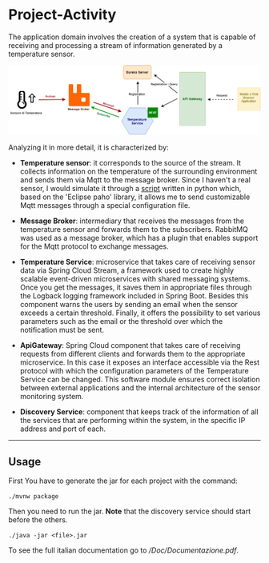 # Project-Activity
The application domain involves the creation of a system that is capable of receiving and processing a stream of information generated by a temperature sensor.


![Architettura](/Doc/images/Architettura.png)


Analyzing it in more detail, it is characterized by:

* **Temperature sensor**: it corresponds to the source of the stream. It collects information on the temperature of the surrounding environment and sends them via Mqtt to the message broker. Since I haven't a real sensor, I would simulate it through a [script](https://gist.github.com/marianoguerra/be216a581ef7bc23673f501fdea0e15a) written in python which, based on the 'Eclipse paho' library, it allows me to send customizable Mqtt messages through a special configuration file.

* **Message Broker**: intermediary that receives the messages from the temperature sensor and forwards them to the subscribers. RabbitMQ was used as a message broker, which has a plugin that enables support for the Mqtt protocol to exchange messages.

* **Temperature Service**: microservice that takes care of receiving sensor data via Spring Cloud Stream, a framework used to create highly scalable event-driven microservices with shared messaging systems. Once you get the messages, it saves them in appropriate files through the Logback logging framework included in Spring Boot. Besides this component warns the users by sending an email when the sensor exceeds a certain threshold. Finally, it offers the possibility to set various parameters such as the email or the threshold over which the notification must be sent.

* **ApiGateway**: Spring Cloud component that takes care of receiving requests from different clients and forwards them to the appropriate microservice. In this case it exposes an interface accessible via the Rest protocol with which the configuration parameters of the Temperature Service can be changed.
This software module ensures correct isolation between external applications and the internal architecture of the sensor monitoring system.

* **Discovery Service**: component that keeps track of the information of all the services that are performing within the system, in the specific IP address and port of each.</br>

---
## Usage

First You have to generate the jar for each project with the command:</br>
```
./mvnw package
```
Then you need to run the jar. **Note** that the discovery service should start before the others.</br>
```
./java -jar <file>.jar
```
To see the full italian documentation go to */Doc/Documentazione.pdf*.
